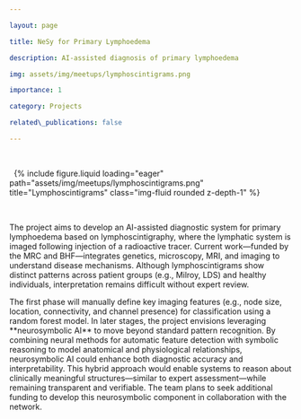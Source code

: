 ```yaml
---

layout: page

title: NeSy for Primary Lymphoedema

description: AI-assisted diagnosis of primary lymphoedema

img: assets/img/meetups/lymphoscintigrams.png

importance: 1

category: Projects

related\_publications: false

---
```






<div class="row">

&nbsp;   <div class="col-sm mt-3 mt-md-0">

&nbsp;       {% include figure.liquid loading="eager" path="assets/img/meetups/lymphoscintigrams.png" title="Lymphoscintigrams" class="img-fluid rounded z-depth-1" %}

&nbsp;   </div>

</div>





The project aims to develop an AI-assisted diagnostic system for primary lymphoedema based on lymphoscintigraphy, where the lymphatic system is imaged following injection of a radioactive tracer. Current work—funded by the MRC and BHF—integrates genetics, microscopy, MRI, and imaging to understand disease mechanisms. Although lymphoscintigrams show distinct patterns across patient groups (e.g., Milroy, LDS) and healthy individuals, interpretation remains difficult without expert review.



The first phase will manually define key imaging features (e.g., node size, location, connectivity, and channel presence) for classification using a random forest model. In later stages, the project envisions leveraging \*\*neurosymbolic AI\*\* to move beyond standard pattern recognition. By combining neural methods for automatic feature detection with symbolic reasoning to model anatomical and physiological relationships, neurosymbolic AI could enhance both diagnostic accuracy and interpretability. This hybrid approach would enable systems to reason about clinically meaningful structures—similar to expert assessment—while remaining transparent and verifiable. The team plans to seek additional funding to develop this neurosymbolic component in collaboration with the network.

